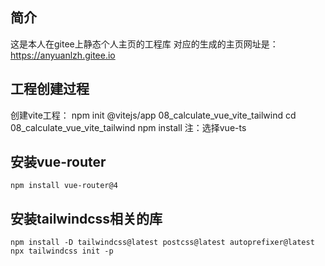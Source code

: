 ## 简介
这是本人在gitee上静态个人主页的工程库
对应的生成的主页网址是：
    https://anyuanlzh.gitee.io

## 工程创建过程
创建vite工程：
    npm init @vitejs/app 08_calculate_vue_vite_tailwind
    cd 08_calculate_vue_vite_tailwind
    npm install
    注：选择vue-ts
## 安装vue-router
    npm install vue-router@4

## 安装tailwindcss相关的库
    npm install -D tailwindcss@latest postcss@latest autoprefixer@latest
    npx tailwindcss init -p

